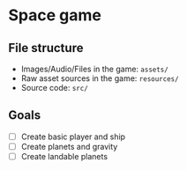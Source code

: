 # Space game

## File structure
- Images/Audio/Files in the game: `assets/`
- Raw asset sources in the game: `resources/`
- Source code: `src/`

## Goals
- [ ] Create basic player and ship
- [ ] Create planets and gravity
- [ ] Create landable planets